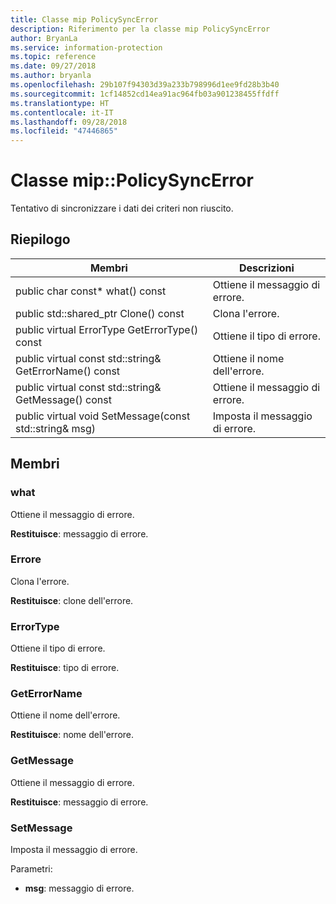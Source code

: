 ```yaml
---
title: Classe mip PolicySyncError
description: Riferimento per la classe mip PolicySyncError
author: BryanLa
ms.service: information-protection
ms.topic: reference
ms.date: 09/27/2018
ms.author: bryanla
ms.openlocfilehash: 29b107f94303d39a233b798996d1ee9fd28b3b40
ms.sourcegitcommit: 1cf14852cd14ea91ac964fb03a901238455ffdff
ms.translationtype: HT
ms.contentlocale: it-IT
ms.lasthandoff: 09/28/2018
ms.locfileid: "47446865"
---
```

# <a name="class-mippolicysyncerror"></a>Classe mip::PolicySyncError 
Tentativo di sincronizzare i dati dei criteri non riuscito.
  
## <a name="summary"></a>Riepilogo
 Membri                        | Descrizioni                                
--------------------------------|---------------------------------------------
 public char const* what() const  |  Ottiene il messaggio di errore.
public std::shared_ptr<Error> Clone() const  |  Clona l'errore.
 public virtual ErrorType GetErrorType() const  |  Ottiene il tipo di errore.
 public virtual const std::string& GetErrorName() const  |  Ottiene il nome dell'errore.
 public virtual const std::string& GetMessage() const  |  Ottiene il messaggio di errore.
 public virtual void SetMessage(const std::string& msg)  |  Imposta il messaggio di errore.
  
## <a name="members"></a>Membri
  
### <a name="what"></a>what
Ottiene il messaggio di errore.

  
**Restituisce**: messaggio di errore.
  
### <a name="error"></a>Errore
Clona l'errore.

  
**Restituisce**: clone dell'errore.
  
### <a name="errortype"></a>ErrorType
Ottiene il tipo di errore.

  
**Restituisce**: tipo di errore.
  
### <a name="geterrorname"></a>GetErrorName
Ottiene il nome dell'errore.

  
**Restituisce**: nome dell'errore.
  
### <a name="getmessage"></a>GetMessage
Ottiene il messaggio di errore.

  
**Restituisce**: messaggio di errore.
  
### <a name="setmessage"></a>SetMessage
Imposta il messaggio di errore.

Parametri:  
* **msg**: messaggio di errore.

